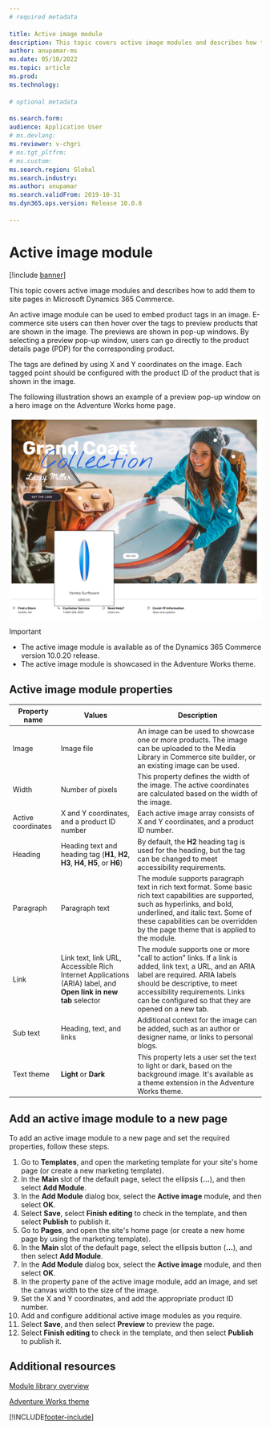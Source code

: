 ```yaml
---
# required metadata

title: Active image module
description: This topic covers active image modules and describes how to add them to site pages in Microsoft Dynamics 365 Commerce.
author: anupamar-ms
ms.date: 05/18/2022
ms.topic: article
ms.prod: 
ms.technology: 

# optional metadata

ms.search.form: 
audience: Application User
# ms.devlang: 
ms.reviewer: v-chgri
# ms.tgt_pltfrm: 
# ms.custom: 
ms.search.region: Global
ms.search.industry: 
ms.author: anupamar
ms.search.validFrom: 2019-10-31
ms.dyn365.ops.version: Release 10.0.8

---
```

# Active image module

[!include [banner](includes/banner.md)]

This topic covers active image modules and describes how to add them to site pages in Microsoft Dynamics 365 Commerce.

An active image module can be used to embed product tags in an image. E-commerce site users can then hover over the tags to preview products that are shown in the image. The previews are shown in pop-up windows. By selecting a preview pop-up window, users can go directly to the product details page (PDP) for the corresponding product.

The tags are defined by using X and Y coordinates on the image. Each tagged point should be configured with the product ID of the product that is shown in the image.

The following illustration shows an example of a preview pop-up window on a hero image on the Adventure Works home page.

![Example of a preview pop-up window in an active image module](./media/Active_image.PNG)

> [!IMPORTANT]
> - The active image module is available as of the Dynamics 365 Commerce version 10.0.20 release.
> - The active image module is showcased in the Adventure Works theme.

## Active image module properties

| Property name      | Values | Description |
|--------------------|--------|-------------|
| Image              | Image file | An image can be used to showcase one or more products. The image can be uploaded to the Media Library in Commerce site builder, or an existing image can be used. |
| Width              | Number of pixels | This property defines the width of the image. The active coordinates are calculated based on the width of the image.|
| Active coordinates | X and Y coordinates, and a product ID number | Each active image array consists of X and Y coordinates, and a product ID number.|
| Heading            | Heading text and heading tag (**H1**, **H2**, **H3**, **H4**, **H5**, or **H6**) | By default, the **H2** heading tag is used for the heading, but the tag can be changed to meet accessibility requirements. |
| Paragraph          | Paragraph text | The module supports paragraph text in rich text format. Some basic rich text capabilities are supported, such as hyperlinks, and bold, underlined, and italic text. Some of these capabilities can be overridden by the page theme that is applied to the module. |
| Link               | Link text, link URL, Accessible Rich Internet Applications (ARIA) label, and **Open link in new tab** selector | The module supports one or more "call to action" links. If a link is added, link text, a URL, and an ARIA label are required. ARIA labels should be descriptive, to meet accessibility requirements. Links can be configured so that they are opened on a new tab. |
| Sub text           | Heading, text, and links | Additional context for the image can be added, such as an author or designer name, or links to personal blogs.|
| Text theme         | **Light** or **Dark** | This property lets a user set the text to light or dark, based on the background image. It's available as a theme extension in the Adventure Works theme. |

## Add an active image module to a new page

To add an active image module to a new page and set the required properties, follow these steps.

1. Go to **Templates**, and open the marketing template for your site's home page (or create a new marketing template).
1. In the **Main** slot of the default page, select the ellipsis (**...**), and then select **Add Module**.
1. In the **Add Module** dialog box, select the **Active image** module, and then select **OK**.
1. Select **Save**, select **Finish editing** to check in the template, and then select **Publish** to publish it.
1. Go to **Pages**, and open the site's home page (or create a new home page by using the marketing template).
1. In the **Main** slot of the default page, select the ellipsis button (**...**), and then select **Add Module**.
1. In the **Add Module** dialog box, select the **Active image** module, and then select **OK**.
1. In the property pane of the active image module, add an image, and set the canvas width to the size of the image.
1. Set the X and Y coordinates, and add the appropriate product ID number.
1. Add and configure additional active image modules as you require.
1. Select **Save**, and then select **Preview** to preview the page.
1. Select **Finish editing** to check in the template, and then select **Publish** to publish it.

## Additional resources

[Module library overview](starter-kit-overview.md)

[Adventure Works theme](adventure-works-theme.md)

[!INCLUDE[footer-include](../includes/footer-banner.md)]
